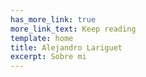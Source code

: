 ```yaml
---
has_more_link: true
more_link_text: Keep reading
template: home
title: Alejandro Lariguet
excerpt: Sobre mi
---
```

